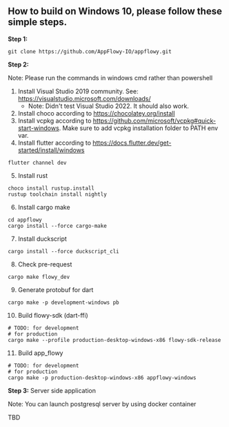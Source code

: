 ## How to build on Windows 10, please follow these simple steps.

**Step 1:**

```shell
git clone https://github.com/AppFlowy-IO/appflowy.git
```

**Step 2:**

Note: Please run the commands in windows cmd rather than powershell

1. Install Visual Studio 2019 community. See: https://visualstudio.microsoft.com/downloads/
    - Note: Didn't test Visual Studio 2022. It should also work.
2. Install choco according to https://chocolatey.org/install
3. Install vcpkg according to https://github.com/microsoft/vcpkg#quick-start-windows. Make sure to add vcpkg installation folder to PATH env var.
4. Install flutter according to https://docs.flutter.dev/get-started/install/windows
```shell
flutter channel dev
```
5. Install rust
```shell
choco install rustup.install
rustup toolchain install nightly
```
6. Install cargo make
```shell
cd appflowy
cargo install --force cargo-make
```
7. Install duckscript
```shell
cargo install --force duckscript_cli
```
8. Check pre-request
```shell
cargo make flowy_dev
```
9. Generate protobuf for dart
```shell
cargo make -p development-windows pb
```
10. Build flowy-sdk (dart-ffi)
```shell
# TODO: for development
# for production
cargo make --profile production-desktop-windows-x86 flowy-sdk-release
```
11. Build app_flowy
```shell
# TODO: for development
# for production
cargo make -p production-desktop-windows-x86 appflowy-windows
```

**Step 3:**  Server side application

Note: You can launch postgresql server by using docker container

TBD
